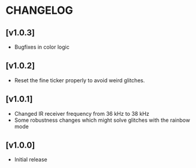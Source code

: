CHANGELOG
========

## [v1.0.3]

- Bugfixes in color logic

## [v1.0.2]

- Reset the fine ticker properly to avoid weird glitches.

## [v1.0.1]

- Changed IR receiver frequency from 36 kHz to 38 kHz
- Some robustness changes which might solve glitches with the rainbow mode

## [v1.0.0]

- Initial release

